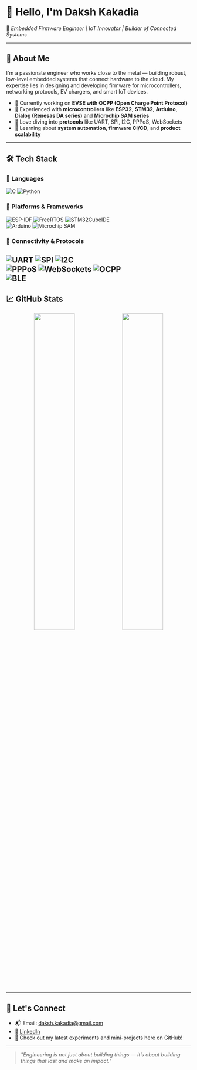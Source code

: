 # 👋 Hello, I'm Daksh Kakadia

🎯 *Embedded Firmware Engineer | IoT Innovator | Builder of Connected Systems*

---

## 🔧 About Me

I'm a passionate engineer who works close to the metal — building robust, low-level embedded systems that connect hardware to the cloud. My expertise lies in designing and developing firmware for microcontrollers, networking protocols, EV chargers, and smart IoT devices.

- 🔌 Currently working on **EVSE with OCPP (Open Charge Point Protocol)**
- 🧠 Experienced with **microcontrollers** like **ESP32**, **STM32**, **Arduino**, **Dialog (Renesas DA series)** and **Microchip SAM series**
- 📡 Love diving into **protocols** like UART, SPI, I2C, PPPoS, WebSockets
- 🌱 Learning about **system automation**, **firmware CI/CD**, and **product scalability**
---

## 🛠️ Tech Stack

### 🔹 Languages  
![C](https://img.shields.io/badge/C-00599C?style=for-the-badge&logo=c&logoColor=white)
![Python](https://img.shields.io/badge/Python-3776AB?style=for-the-badge&logo=python&logoColor=white)  

### 🔹 Platforms & Frameworks  
![ESP-IDF](https://img.shields.io/badge/ESP--IDF-E7352C?style=for-the-badge&logo=espressif&logoColor=white)
![FreeRTOS](https://img.shields.io/badge/FreeRTOS-27AE60?style=for-the-badge&logo=freertos&logoColor=white)
![STM32CubeIDE](https://img.shields.io/badge/STM32CubeIDE-03234B?style=for-the-badge&logo=stmicroelectronics&logoColor=white)  
![Arduino](https://img.shields.io/badge/Arduino-00979D?style=for-the-badge&logo=arduino&logoColor=white)
![Microchip SAM](https://img.shields.io/badge/SAM_Series-Microchip-EE1C25?style=for-the-badge&logo=microchip&logoColor=white)

### 🔹 Connectivity & Protocols  
![UART](https://img.shields.io/badge/UART-000000?style=for-the-badge)
![SPI](https://img.shields.io/badge/SPI-000000?style=for-the-badge)
![I2C](https://img.shields.io/badge/I2C-000000?style=for-the-badge)  
![PPPoS](https://img.shields.io/badge/PPP_over_Serial-007396?style=for-the-badge)
![WebSockets](https://img.shields.io/badge/WebSockets-2C5282?style=for-the-badge&logo=websockets&logoColor=white)
![OCPP](https://img.shields.io/badge/OCPP_1.6J-00A8E8?style=for-the-badge)  
![BLE](https://img.shields.io/badge/BLE-0082FC?style=for-the-badge&logo=bluetooth&logoColor=white)  
---

## 📈 GitHub Stats

<p align="center">
  <img src="https://github-readme-stats.vercel.app/api?username=dakshkakadia&show_icons=true&theme=radical" width="47%" />
  <img src="https://github-readme-stats.vercel.app/api/top-langs/?username=dakshkakadia&layout=compact&theme=radical" width="47%" />
</p>

---

## 🤝 Let's Connect

- 📬 Email: daksh.kakadia@gmail.com  
- 💼 [LinkedIn](https://linkedin.com/in/dakshkakadia)  
- 🧪 Check out my latest experiments and mini-projects here on GitHub!

---

> *"Engineering is not just about building things — it’s about building things that last and make an impact."*

